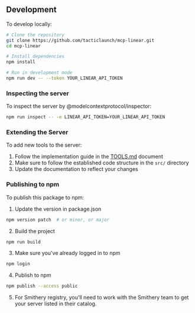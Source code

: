 ## Development

To develop locally:

```bash
# Clone the repository
git clone https://github.com/tacticlaunch/mcp-linear.git
cd mcp-linear

# Install dependencies
npm install

# Run in development mode
npm run dev -- --token YOUR_LINEAR_API_TOKEN
```

### Inspecting the server

To inspect the server by @modelcontextprotocol/inspector:

```bash
npm run inspect -- -e LINEAR_API_TOKEN=YOUR_LINEAR_API_TOKEN
```

### Extending the Server

To add new tools to the server:

1. Follow the implementation guide in the [TOOLS.md](./TOOLS.md) document
2. Make sure to follow the established code structure in the `src/` directory
3. Update the documentation to reflect your changes

### Publishing to npm

To publish this package to npm:

1. Update the version in package.json

```bash
npm version patch  # or minor, or major
```

2. Build the project

```bash
npm run build
```

3. Make sure you've already logged in to npm

```bash
npm login
```

4. Publish to npm

```bash
npm publish --access public
```

5. For Smithery registry, you'll need to work with the Smithery team to get your server listed in their catalog.
